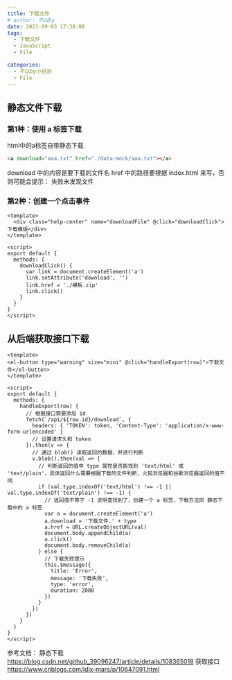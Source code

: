```yaml
---
title: 下载文件
# author: 不以by
date: 2021-09-03 17:38:08
tags: 
  - 下载文件
  - JavaScript
  - File

categories: 
  - 不以by小经验
  - File
---
```


## 静态文件下载
### 第1种：使用 a 标签下载
html中的a标签自带静态下载
```html
<a download="aaa.txt" href="./data-mock/aaa.txt"></a>
```
download 中的内容是要下载的文件名
href 中的路径要根据 index.html 来写，否则可能会提示： 失败未发现文件


### 第2种：创建一个点击事件
```vue
<template>
  <div class="help-center" name="downloadFile" @click="downloadClick">下载模板</div>
</template>

<script>
export default {
  methods: {
    downloadClick() {
      var link = document.createElement('a')
      link.setAttribute('download', '')
      link.href = './模板.zip'
      link.click()
    }
  }
}
</script>

```

## 从后端获取接口下载


```vue
<template>
<el-button type="warning" size="mini" @click="handleExport(row)">下载文件</el-button>
</template>

<script>
export default {
  methods: {
    handleExport(row) {
      // 根据接口需要添加 id
      fetch(`/api/${row.id}/download`, {
        headers: { 'TOKEN': token, 'Content-Type': 'application/x-www-form-urlencoded' }
        // 设置请求头和 token
      }).then(v => {
        // 通过 blob() 读取返回的数据，并进行判断
        v.blob().then(val => {
          // 判断返回的值中 type 属性是否能找到 'text/html' 或 'text/plain'，具体返回什么需要根据下载的文件判断，火狐浏览器和谷歌浏览器返回的值不同
          if (val.type.indexOf('text/html') !== -1 || val.type.indexOf('text/plain') !== -1) {
            // 返回值不等于 -1 说明查找到了，创建一个 a 标签，下载方法同 静态下载中的 a 标签
            var a = document.createElement('a')
            a.download = '下载文件.' + type
            a.href = URL.createObjectURL(val)
            document.body.appendChild(a)
            a.click()
            document.body.removeChild(a)
          } else {
            // 下载失败提示
            this.$message({
              title: 'Error',
              message: '下载失败',
              type: 'error',
              duration: 2000
            })
          }
        })
      })
    }
  }
}
</script>
```
参考文档：
静态下载 https://blog.csdn.net/github_39096247/article/details/108365018
获取接口 https://www.cnblogs.com/ldlx-mars/p/10647091.html
